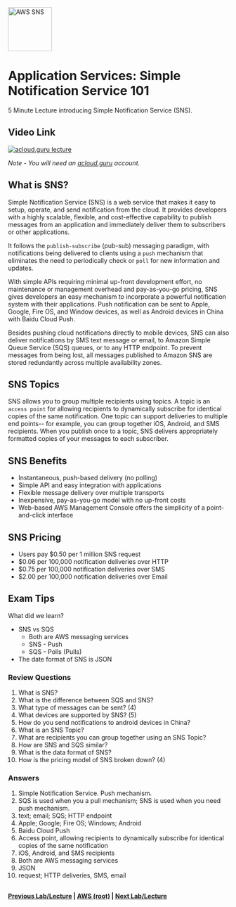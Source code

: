 <img src="https://i.imgur.com/XylaLYv.png" height="100" title="AWS SNS" />


Application Services: Simple Notification Service 101
======

5 Minute Lecture introducing Simple Notification Service (SNS). 
 
  
## Video Link

[![acloud.guru lecture](https://i.imgur.com/slGkpl1.png)](https://acloud.guru/course/aws-certified-solutions-architect-associate/learn/application-services/sns/watch)

*Note - You will need an [acloud.guru](acloud.guru) account.*


## What is SNS?

Simple Notification Service (SNS) is a web service that makes it easy to setup, operate, and send notification from
the cloud. It provides developers with a highly scalable, flexible, and cost-effective capability to publish 
messages from an application and immediately deliver them to subscribers or other applications. 

It follows the `publish-subscribe` (pub-sub) messaging paradigm, with notifications being delivered to clients using
a `push` mechanism that eliminates the need to periodically check or `poll` for new information and updates. 

With simple APIs requiring minimal up-front development effort, no maintenance or management overhead and 
pay-as-you-go pricing, SNS gives developers an easy mechanism to incorporate a powerful notification system
with their applications. Push notification can be sent to Apple, Google, Fire OS, and Window devices, as well as Android 
devices in China with Baidu Cloud Push.

Besides pushing cloud notifications directly to mobile devices, SNS can also deliver notifications by SMS text
message or email, to Amazon Simple Queue Service (SQS) queues, or to any HTTP endpoint.  To prevent messages from
being lost, all messages published to Amazon SNS are stored redundantly across multiple availability zones.


## SNS Topics

SNS allows you to group multiple recipients using topics. A topic is an `access point` for allowing recipients to 
dynamically subscribe for identical copies of the same notification. One topic can support deliveries to multiple end
points-- for example, you can group together iOS, Android, and SMS recipients. When you publish once to a topic,
SNS delivers appropriately formatted copies of your messages to each subscriber.


## SNS Benefits

* Instantaneous, push-based delivery (no polling)
* Simple API and easy integration with applications
* Flexible message delivery over multiple transports
* Inexpensive, pay-as-you-go model with no up-front costs
* Web-based AWS Management Console offers the simplicity of a point-and-click interface


## SNS Pricing

* Users pay $0.50 per 1 million SNS request
* $0.06 per 100,000 notification deliveries over HTTP
* $0.75 per 100,000 notification deliveries over SMS
* $2.00 per 100,000 notification deliveries over Email


## Exam Tips

What did we learn?

* SNS vs SQS
  * Both are AWS messaging services
  * SNS - Push
  * SQS - Polls (Pulls) 
* The date format of SNS is JSON
    
         
### Review Questions

1.  What is SNS?
2.  What is the difference between SQS and SNS?
3.  What type of messages can be sent? (4)
4.  What devices are supported by SNS? (5)
5.  How do you send notifications to android devices in China? 
6.  What is an SNS Topic?
7.  What are recipients you can group together using an SNS Topic?
8.  How are SNS and SQS similar?
9.  What is the data format of SNS?
10. How is the pricing model of SNS broken down? (4)


### Answers

1.  Simple Notification Service. Push mechanism.
2.  SQS is used when you a pull mechanism; SNS is used when you need push mechanism.
3.  text; email; SQS; HTTP endpoint
4.  Apple; Google; Fire OS; Windows; Android
5.  Baidu Cloud Push
6.  Access point, allowing recipients to dynamically subscribe for identical copies of the same notification
7.  iOS, Android, and SMS recipients
8.  Both are AWS messaging services
9.  JSON
10. request; HTTP deliveries, SMS, email

 
## 

**[Previous Lab/Lecture](apps-swf-101.md) | [AWS (root)](../readme.adoc) | [Next Lab/Lecture](apps-sns-101.md)**








